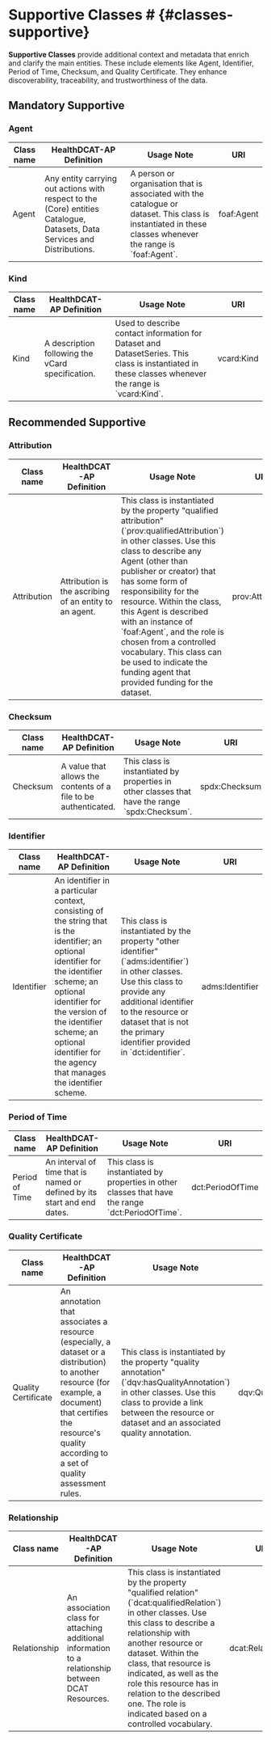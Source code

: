 # Supportive Classes # {#classes-supportive}
**Supportive Classes** provide additional context and metadata that enrich and clarify the main entities. These include elements like Agent, Identifier, Period of Time, Checksum, and Quality Certificate. They enhance discoverability, traceability, and trustworthiness of the data.

## Mandatory Supportive

### Agent 
<table> 
  <thead> 
    <tr> 
      <th>Class name</th> 
      <th>HealthDCAT-AP Definition</th> 
      <th>Usage Note</th> 
      <th>URI</th> 
    </tr> 
  </thead> 
  <tbody> 
    <tr> 
      <td>Agent</td> 
      <td>Any entity carrying out actions with respect to the (Core) entities Catalogue, Datasets, Data Services and Distributions.</td> 
      <td>A person or organisation that is associated with the catalogue or dataset. This class is instantiated in these classes whenever the range is `foaf:Agent`.</td> 
      <td>foaf:Agent</td> 
    </tr> 
  </tbody> 
</table>

### Kind 
<table> 
  <thead> 
    <tr> 
      <th>Class name</th> 
      <th>HealthDCAT-AP Definition</th> 
      <th>Usage Note</th> 
      <th>URI</th> 
    </tr> 
  </thead> 
  <tbody> 
    <tr> 
      <td>Kind</td> 
      <td>A description following the vCard specification.</td> 
      <td>Used to describe contact information for Dataset and DatasetSeries. This class is instantiated in these classes whenever the range is `vcard:Kind`.</td> 
      <td>vcard:Kind</td> 
    </tr> 
  </tbody> 
</table>

## Recommended Supportive 

### Attribution 
<table> 
  <thead> 
    <tr> 
      <th>Class name</th> 
      <th>HealthDCAT-AP Definition</th> 
      <th>Usage Note</th> 
      <th>URI</th> 
    </tr> 
  </thead> 
  <tbody> 
    <tr> 
      <td>Attribution</td> 
      <td>Attribution is the ascribing of an entity to an agent.</td> 
      <td>This class is instantiated by the property "qualified attribution" (`prov:qualifiedAttribution`) in other classes. Use this class to describe any Agent (other than publisher or creator) that has some form of responsibility for the resource. Within the class, this Agent is described with an instance of `foaf:Agent`, and the role is chosen from a controlled vocabulary. This class can be used to indicate the funding agent that provided funding for the dataset.</td> 
      <td>prov:Attribution</td> 
    </tr> 
  </tbody> 
</table>

### Checksum 
<table> 
  <thead> 
    <tr> 
      <th>Class name</th> 
      <th>HealthDCAT-AP Definition</th> 
      <th>Usage Note</th> 
      <th>URI</th> 
    </tr> 
  </thead> 
  <tbody> 
    <tr> 
      <td>Checksum</td> 
      <td>A value that allows the contents of a file to be authenticated.</td> 
      <td>This class is instantiated by properties in other classes that have the range `spdx:Checksum`.</td> 
      <td>spdx:Checksum</td> 
    </tr> 
  </tbody> 
</table>

### Identifier 
<table> 
  <thead> 
    <tr> 
      <th>Class name</th> 
      <th>HealthDCAT-AP Definition</th> 
      <th>Usage Note</th> 
      <th>URI</th> 
    </tr> 
  </thead> 
  <tbody> 
    <tr> 
      <td>Identifier</td> 
      <td>An identifier in a particular context, consisting of the string that is the identifier; an optional identifier for the identifier scheme; an optional identifier for the version of the identifier scheme; an optional identifier for the agency that manages the identifier scheme.</td> 
      <td>This class is instantiated by the property "other identifier" (`adms:identifier`) in other classes. Use this class to provide any additional identifier to the resource or dataset that is not the primary identifier provided in `dct:identifier`.</td> 
      <td>adms:Identifier</td> 
    </tr> 
  </tbody> 
</table>

### Period of Time 
<table> 
  <thead> 
    <tr> 
      <th>Class name</th> 
      <th>HealthDCAT-AP Definition</th> 
      <th>Usage Note</th> 
      <th>URI</th> 
    </tr> 
  </thead> 
  <tbody> 
    <tr> 
      <td>Period of Time</td> 
      <td>An interval of time that is named or defined by its start and end dates.</td> 
      <td>This class is instantiated by properties in other classes that have the range `dct:PeriodOfTime`.</td> 
      <td>dct:PeriodOfTime</td> 
    </tr> 
  </tbody> 
</table>

### Quality Certificate 
<table> 
  <thead> 
    <tr> 
      <th>Class name</th> 
      <th>HealthDCAT-AP Definition</th> 
      <th>Usage Note</th> 
      <th>URI</th> 
    </tr> 
  </thead> 
  <tbody> 
    <tr> 
      <td>Quality Certificate</td> 
      <td>An annotation that associates a resource (especially, a dataset or a distribution) to another resource (for example, a document) that certifies the resource's quality according to a set of quality assessment rules.</td> 
      <td>This class is instantiated by the property "quality annotation" (`dqv:hasQualityAnnotation`) in other classes. Use this class to provide a link between the resource or dataset and an associated quality annotation.</td> 
      <td>dqv:QualityCertificate</td> 
    </tr> 
  </tbody> 
</table>

### Relationship 
<table> 
  <thead> 
    <tr> 
      <th>Class name</th> 
      <th>HealthDCAT-AP Definition</th> 
      <th>Usage Note</th> 
      <th>URI</th> 
    </tr> 
  </thead> 
  <tbody> 
    <tr> 
      <td>Relationship</td> 
      <td>An association class for attaching additional information to a relationship between DCAT Resources.</td> 
      <td>This class is instantiated by the property "qualified relation" (`dcat:qualifiedRelation`) in other classes. Use this class to describe a relationship with another resource or dataset. Within the class, that resource is indicated, as well as the role this resource has in relation to the described one. The role is indicated based on a controlled vocabulary.</td> 
      <td>dcat:Relationship</td> 
    </tr> 
  </tbody> 
</table>
